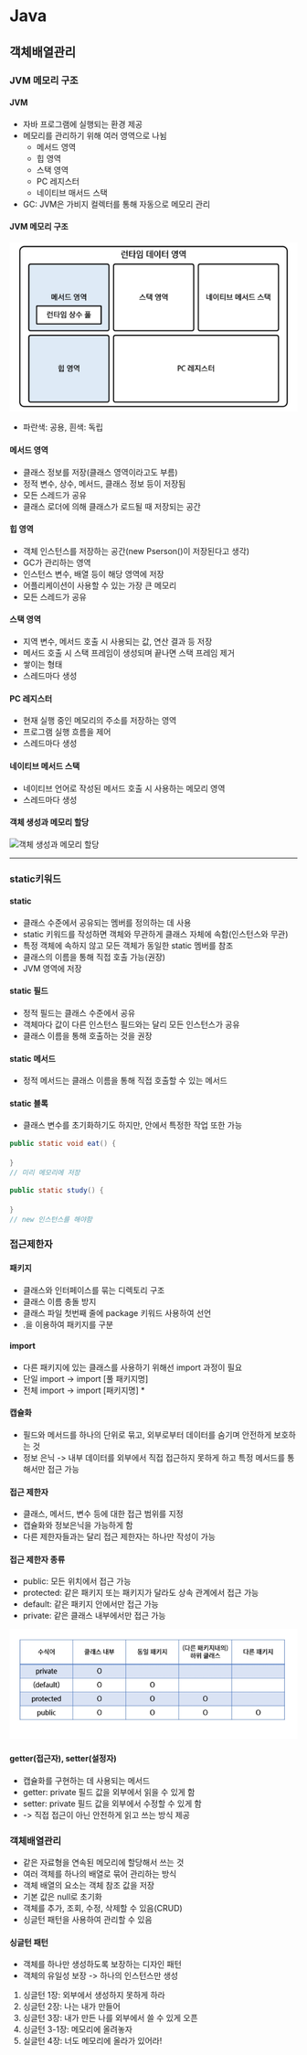 # Java
## 객체배열관리

### JVM 메모리 구조
#### JVM
- 자바 프로그램에 실행되는 환경 제공
- 메모리를 관리하기 위해 여러 영역으로 나뉨
    - 메서드 영역
    - 힙 영역
    - 스택 영역
    - PC 레지스터
    - 네이티브 매서드 스택
- GC: JVM은 가비지 컬렉터를 통해 자동으로 메모리 관리

#### JVM 메모리 구조
![JVM 메모리 구조](image.png)
- 파란색: 공용, 흰색: 독립

#### 메서드 영역
- 클래스 정보를 저장(클래스 영역이라고도 부름)
- 정적 변수, 상수, 메서드, 클래스 정보 등이 저장됨
- 모든 스레드가 공유
- 클래스 로더에 의해 클래스가 로드될 때 저장되는 공간 

#### 힙 영역
- 객체 인스턴스를 저장하는 공간(new Pserson()이 저장된다고 생각)
- GC가 관리하는 영역
- 인스턴스 변수, 배열 등이 해당 영역에 저장
- 어플리케이션이 사용할 수 있는 가장 큰 메모리
- 모든 스레드가 공유

#### 스택 영역
- 지역 변수, 메서드 호출 시 사용되는 값, 연산 결과 등 저장
- 메서드 호출 시 스택 프레임이 생성되며 끝나면 스택 프레임 제거
- 쌓이는 형태
- 스레드마다 생성

#### PC 레지스터
- 현재 실행 중인 메모리의 주소를 저장하는 영역
- 프로그램 실행 흐름을 제어
- 스레드마다 생성

#### 네이티브 메서드 스택
- 네이티브 언어로 작성된 메서드 호출 시 사용하는 메모리 영역
- 스레드마다 생성 

#### 객체 생성과 메모리 할당
![객체 생성과 메모리 할당](image-1.png)

---

### static키워드
#### static
- 클래스 수준에서 공유되는 멤버를 정의하는 데 사용
- static 키워드를 작성하면 객체와 무관하게 클래스 자체에 속함(인스턴스와 무관)
- 특정 객체에 속하지 않고 모든 객체가 동일한 static 멤버를 참조
- 클래스의 이름을 통해 직접 호출 가능(권장)
- JVM 영역에 저장

#### static 필드
- 정적 필드는 클래스 수준에서 공유
- 객체마다 값이 다른 인스턴스 필드와는 달리 모든 인스턴스가 공유
- 클래스 이름을 통해 호출하는 것을 권장

#### static 메서드
- 정적 메서드는 클래스 이름을 통해 직접 호출할 수 있는 메서드

#### static 블록
- 클래스 변수를 초기화하기도 하지만, 안에서 특정한 작업 또한 가능

```java
public static void eat() {

}
// 미리 메모리에 저장
```

```java
public static study() {

}
// new 인스턴스를 해야함
```

### 접근제한자
#### 패키지
- 클래스와 인터페이스를 묶는 디렉토리 구조
- 클래스 이름 충돌 방지
- 클래스 파일 첫번째 줄에 package 키워드 사용하여 선언
- .을 이용하여 패키지를 구분

#### import
- 다른 패키지에 있는 클래스를 사용하기 위해선 import 과정이 필요
- 단일 import -> import [풀 패키지명]
- 전체 import -> import [패키지명] *

#### 캡슐화
- 필드와 메서드를 하나의 단위로 묶고, 외부로부터 데이터를 숨기며 안전하게 보호하는 것
- 정보 은닉 -> 내부 데이터를 외부에서 직접 접근하지 못하게 하고 특정 메서드를 통해서만 접근 가능

#### 접근 제한자
- 클래스, 메서드, 변수 등에 대한 접근 범위를 지정
- 캡슐화와 정보은닉을 가능하게 함
- 다른 제한자들과는 달리 접근 제한자는 하나만 작성이 가능

#### 접근 제한자 종류
- public: 모든 위치에서 접근 가능
- protected: 같은 패키지 또는 패키지가 달라도 상속 관계에서 접근 가능
- default: 같은 패키지 안에서만 접근 가능
- private: 같은 클래스 내부에서만 접근 가능

![클래스와 접근제한자](image-2.png)

#### getter(접근자), setter(설정자)
- 캡슐화를 구현하는 데 사용되는 메서드
- getter: private 필드 값을 외부에서 읽을 수 있게 함
- setter: private 필드 값을 외부에서 수정할 수 있게 함
- -> 직접 접근이 아닌 안전하게 읽고 쓰는 방식 제공


### 객체배열관리
- 같은 자료형을 연속된 메모리에 할당해서 쓰는 것
- 여러 객체를 하나의 배열로 묶어 관리하는 방식
- 객체 배열의 요소는 객체 참조 값을 저장
- 기본 값은 null로 초기화
- 객체를 추가, 조회, 수정, 삭제할 수 있음(CRUD)
- 싱글턴 패턴을 사용하여 관리할 수 있음

#### 싱글턴 패턴
- 객체를 하나만 생성하도록 보장하는 디자인 패턴
- 객체의 유일성 보장 -> 하나의 인스턴스만 생성

1. 싱글턴 1장: 외부에서 생성하지 못하게 하라
2. 싱글턴 2장: 나는 내가 만들어
3. 싱글턴 3장: 내가 만든 나를 외부에서 쓸 수 있게 오픈
3. 싱글턴 3-1장: 메모리에 올려놓자
4. 실글턴 4장: 너도 메모리에 올라가 있어라!